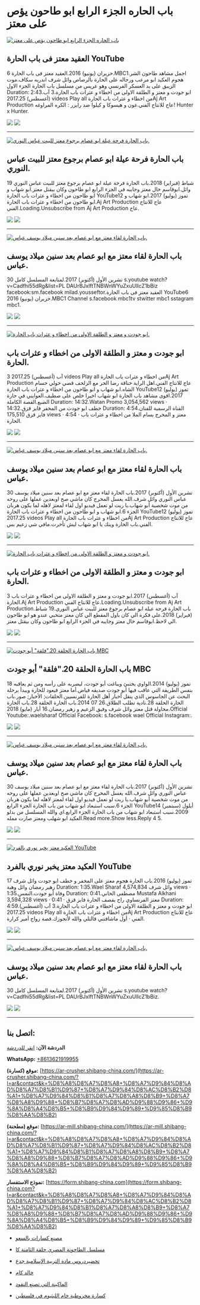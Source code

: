 # باب الحاره الجزء الرابع ابو طاحون يؤص على معتز

<a href="https://swt.shibang-china.com/?l=ar&img&k=%D8%A8%D8%A7%D8%A8+%D8%A7%D9%84%D8%AD%D8%A7%D8%B1%D9%87+%D8%A7%D9%84%D8%AC%D8%B2%D8%A1+%D8%A7%D9%84%D8%B1%D8%A7%D8%A8%D8%B9+%D8%A7%D8%A8%D9%88+%D8%B7%D8%A7%D8%AD%D9%88%D9%86+%D9%8A%D8%A4%D8%B5+%D8%B9%D9%84%D9%89+%D9%85%D8%B9%D8%AA%D8%B2" target="_blank">![باب الحاره الجزء الرابع ابو طاحون يؤص على معتز](http://static.shibang-china.com/all-800x300/1516.jpg)</a>

## العقيد معتز فى باب الحارة YouTube
6 حزيران (يونيو) 2016.العقيد معتز فى باب الحارة.MBC1.اجمل مشاهد طاحون الشر هجوم العكيد ابو مرعب ورجاله على الحارة بالرصاص وائل شرف اندريه سكاف.موت الزيبق على يد العسكر الفرنسي وهو عريس من مسلسل باب الحارة الجزء الاول Duration: 2:43.ابو جودت و معتز و الطلقة الاولى من اخطاء و عثرات باب الحارة.3 آب (أغسطس) 2017.25 videos Play all من اخطاء و عثرات باب الحارةAj Art Production عاج للانتاج الفني.غون و هيسوكا و كيلوا ضد رايزر : الكره المراوغه! Hunter x Hunter.


<a href="https://whatsapp.shibangsoft.com/WhatsApp.php" target="_blank" title="WhatsApp">![](http://static.shibang-china.com/icon/whatsapp.png)</a> <a href="https://swt.shibang-china.com/?l=ar&icon&k=%D8%A8%D8%A7%D8%A8+%D8%A7%D9%84%D8%AD%D8%A7%D8%B1%D9%87+%D8%A7%D9%84%D8%AC%D8%B2%D8%A1+%D8%A7%D9%84%D8%B1%D8%A7%D8%A8%D8%B9+%D8%A7%D8%A8%D9%88+%D8%B7%D8%A7%D8%AD%D9%88%D9%86+%D9%8A%D8%A4%D8%B5+%D8%B9%D9%84%D9%89+%D9%85%D8%B9%D8%AA%D8%B2" target="_blank">![](http://static.shibang-china.com/icon/chat-ar.png)</a>

---

<a href="https://swt.shibang-china.com/?l=ar&img&k=%D8%A8%D8%A7%D8%A8+%D8%A7%D9%84%D8%AD%D8%A7%D8%B1%D9%87+%D8%A7%D9%84%D8%AC%D8%B2%D8%A1+%D8%A7%D9%84%D8%B1%D8%A7%D8%A8%D8%B9+%D8%A7%D8%A8%D9%88+%D8%B7%D8%A7%D8%AD%D9%88%D9%86+%D9%8A%D8%A4%D8%B5+%D8%B9%D9%84%D9%89+%D9%85%D8%B9%D8%AA%D8%B2" target="_blank">![باب الحارة فرحة عيلة ابو عصام برجوع معتز للبيت عباس النوري.](http://static.shibang-china.com/all-800x300/516.jpg)</a>

## باب الحارة فرحة عيلة ابو عصام برجوع معتز للبيت عباس النوري.
19 شباط (فبراير) 2018.باب الحارة فرحة عيلة ابو عصام برجوع معتز للبيت عباس النوري وائل.ابوقاسم خال معتز وجايبه في الجزء الرابع ابو طاحون وكان بيقتل معتز.ابو شهاب و ابو طاحون من اخطاء و عثرات باب الحارة YouTube12 تموز (يوليو) 2017.ابو شهاب و ابو طاحون من اخطاء و عثرات باب الحارة.Aj Art Production عاج للانتاج الفني.Loading.Unsubscribe from Aj Art Production عاج.


<a href="https://whatsapp.shibangsoft.com/WhatsApp.php" target="_blank" title="WhatsApp">![](http://static.shibang-china.com/icon/whatsapp.png)</a> <a href="https://swt.shibang-china.com/?l=ar&icon&k=%D8%A8%D8%A7%D8%A8+%D8%A7%D9%84%D8%AD%D8%A7%D8%B1%D9%87+%D8%A7%D9%84%D8%AC%D8%B2%D8%A1+%D8%A7%D9%84%D8%B1%D8%A7%D8%A8%D8%B9+%D8%A7%D8%A8%D9%88+%D8%B7%D8%A7%D8%AD%D9%88%D9%86+%D9%8A%D8%A4%D8%B5+%D8%B9%D9%84%D9%89+%D9%85%D8%B9%D8%AA%D8%B2" target="_blank">![](http://static.shibang-china.com/icon/chat-ar.png)</a>

---

<a href="https://swt.shibang-china.com/?l=ar&img&k=%D8%A8%D8%A7%D8%A8+%D8%A7%D9%84%D8%AD%D8%A7%D8%B1%D9%87+%D8%A7%D9%84%D8%AC%D8%B2%D8%A1+%D8%A7%D9%84%D8%B1%D8%A7%D8%A8%D8%B9+%D8%A7%D8%A8%D9%88+%D8%B7%D8%A7%D8%AD%D9%88%D9%86+%D9%8A%D8%A4%D8%B5+%D8%B9%D9%84%D9%89+%D9%85%D8%B9%D8%AA%D8%B2" target="_blank">![باب الحارة لقاء معتز مع ابو عصام بعد سنين ميلاد يوسف عباس.](http://static.shibang-china.com/all-800x300/91.jpg)</a>

## باب الحارة لقاء معتز مع ابو عصام بعد سنين ميلاد يوسف عباس.
30 تشرين الأول (أكتوبر) 2017.لمتابعة المسلسل كامل s.youtube watch?v=Cadfhi55dRg&amp;list=PL DAUrBJxlftTNBWnWYuZxuUlIcZ1bBiz facebook:sm.facebook milad.yousseftor.العقيد معتز فى باب الحارة YouTube6 حزيران (يونيو) 2016.MBC1 Channel s.facebook mbc1tv stwitter mbc1 sstagram mbc1.


<a href="https://whatsapp.shibangsoft.com/WhatsApp.php" target="_blank" title="WhatsApp">![](http://static.shibang-china.com/icon/whatsapp.png)</a> <a href="https://swt.shibang-china.com/?l=ar&icon&k=%D8%A8%D8%A7%D8%A8+%D8%A7%D9%84%D8%AD%D8%A7%D8%B1%D9%87+%D8%A7%D9%84%D8%AC%D8%B2%D8%A1+%D8%A7%D9%84%D8%B1%D8%A7%D8%A8%D8%B9+%D8%A7%D8%A8%D9%88+%D8%B7%D8%A7%D8%AD%D9%88%D9%86+%D9%8A%D8%A4%D8%B5+%D8%B9%D9%84%D9%89+%D9%85%D8%B9%D8%AA%D8%B2" target="_blank">![](http://static.shibang-china.com/icon/chat-ar.png)</a>

---

<a href="https://swt.shibang-china.com/?l=ar&img&k=%D8%A8%D8%A7%D8%A8+%D8%A7%D9%84%D8%AD%D8%A7%D8%B1%D9%87+%D8%A7%D9%84%D8%AC%D8%B2%D8%A1+%D8%A7%D9%84%D8%B1%D8%A7%D8%A8%D8%B9+%D8%A7%D8%A8%D9%88+%D8%B7%D8%A7%D8%AD%D9%88%D9%86+%D9%8A%D8%A4%D8%B5+%D8%B9%D9%84%D9%89+%D9%85%D8%B9%D8%AA%D8%B2" target="_blank">![ابو جودت و معتز و الطلقة الاولى من اخطاء و عثرات باب الحارة.](http://static.shibang-china.com/all-800x300/1054.jpg)</a>

## ابو جودت و معتز و الطلقة الاولى من اخطاء و عثرات باب الحارة.
3 آب (أغسطس) 2017.25 videos Play all من اخطاء و عثرات باب الحارةAj Art Production عاج للانتاج الفني.اهل الراية خناقة رضا الحر مع الزلحف قصي خولي حسام الشاه.ابو شهاب و ابو طاحون من اخطاء و عثرات باب الحارة YouTube12 تموز (يوليو) 2017.اقوى مشاهد باب الحارة ابو شهاب اخيرا خلص على صطيف.العوايني في حارة الضبع.القصة الكاملة Duration: 14:32.Watan Promo 3,054,562 views &middot; 14:32.خطف ابو جودت من المخفر فايز قزق Duration: 4:54.القناة الرسمية للفنان فايز قزق 175,510 views &middot; 4:54 &middot; معتز و المخرج بسام الملا من اخطاء و عثرات باب الحارة.


<a href="https://whatsapp.shibangsoft.com/WhatsApp.php" target="_blank" title="WhatsApp">![](http://static.shibang-china.com/icon/whatsapp.png)</a> <a href="https://swt.shibang-china.com/?l=ar&icon&k=%D8%A8%D8%A7%D8%A8+%D8%A7%D9%84%D8%AD%D8%A7%D8%B1%D9%87+%D8%A7%D9%84%D8%AC%D8%B2%D8%A1+%D8%A7%D9%84%D8%B1%D8%A7%D8%A8%D8%B9+%D8%A7%D8%A8%D9%88+%D8%B7%D8%A7%D8%AD%D9%88%D9%86+%D9%8A%D8%A4%D8%B5+%D8%B9%D9%84%D9%89+%D9%85%D8%B9%D8%AA%D8%B2" target="_blank">![](http://static.shibang-china.com/icon/chat-ar.png)</a>

---

<a href="https://swt.shibang-china.com/?l=ar&img&k=%D8%A8%D8%A7%D8%A8+%D8%A7%D9%84%D8%AD%D8%A7%D8%B1%D9%87+%D8%A7%D9%84%D8%AC%D8%B2%D8%A1+%D8%A7%D9%84%D8%B1%D8%A7%D8%A8%D8%B9+%D8%A7%D8%A8%D9%88+%D8%B7%D8%A7%D8%AD%D9%88%D9%86+%D9%8A%D8%A4%D8%B5+%D8%B9%D9%84%D9%89+%D9%85%D8%B9%D8%AA%D8%B2" target="_blank">![باب الحارة لقاء معتز مع ابو عصام بعد سنين ميلاد يوسف عباس.](http://static.shibang-china.com/all-800x300/1082.jpg)</a>

## باب الحارة لقاء معتز مع ابو عصام بعد سنين ميلاد يوسف عباس.
30 تشرين الأول (أكتوبر) 2017.باب الحارة لقاء معتز مع ابو عصام بعد سنين ميلاد يوسف عباس النوري وائل شرف.الله يغسل المخرج كان ماشي صح اوبعدين عملها على روحه من موت شخصية أبو شهاب.يا ريت لو تعمل فيديو اول لقاء لمعتز لاهله لما يكون هربان الجزء 6﻿.ابو شهاب و ابو طاحون من اخطاء و عثرات باب الحارة YouTube12 تموز (يوليو) 2017.25 videos Play all من اخطاء و عثرات باب الحارةAj Art Production عاج للانتاج الفني.باب الحارة وينك يا ابو شهاب ليش تأخرت.مافي شي زعيم بس.


<a href="https://whatsapp.shibangsoft.com/WhatsApp.php" target="_blank" title="WhatsApp">![](http://static.shibang-china.com/icon/whatsapp.png)</a> <a href="https://swt.shibang-china.com/?l=ar&icon&k=%D8%A8%D8%A7%D8%A8+%D8%A7%D9%84%D8%AD%D8%A7%D8%B1%D9%87+%D8%A7%D9%84%D8%AC%D8%B2%D8%A1+%D8%A7%D9%84%D8%B1%D8%A7%D8%A8%D8%B9+%D8%A7%D8%A8%D9%88+%D8%B7%D8%A7%D8%AD%D9%88%D9%86+%D9%8A%D8%A4%D8%B5+%D8%B9%D9%84%D9%89+%D9%85%D8%B9%D8%AA%D8%B2" target="_blank">![](http://static.shibang-china.com/icon/chat-ar.png)</a>

---

<a href="https://swt.shibang-china.com/?l=ar&img&k=%D8%A8%D8%A7%D8%A8+%D8%A7%D9%84%D8%AD%D8%A7%D8%B1%D9%87+%D8%A7%D9%84%D8%AC%D8%B2%D8%A1+%D8%A7%D9%84%D8%B1%D8%A7%D8%A8%D8%B9+%D8%A7%D8%A8%D9%88+%D8%B7%D8%A7%D8%AD%D9%88%D9%86+%D9%8A%D8%A4%D8%B5+%D8%B9%D9%84%D9%89+%D9%85%D8%B9%D8%AA%D8%B2" target="_blank">![ابو جودت و معتز و الطلقة الاولى من اخطاء و عثرات باب الحارة.](http://static.shibang-china.com/all-800x300/1135.jpg)</a>

## ابو جودت و معتز و الطلقة الاولى من اخطاء و عثرات باب الحارة.
3 آب (أغسطس) 2017.ابو جودت و معتز و الطلقة الاولى من اخطاء و عثرات باب الحارة.Aj Art Production عاج للانتاج الفني.Loading.Unsubscribe from Aj Art Production.باب الحارة فرحة عيلة ابو عصام برجوع معتز للبيت عباس النوري.19 شباط (فبراير) 2018.على فكرة الي كان باول المقطع الي كان معتز متخبي عندو هو ابو طاحون الي لاحظ.ابوقاسم خال معتز وجايبه في الجزء الرابع ابو طاحون وكان بيقتل معتز.


<a href="https://whatsapp.shibangsoft.com/WhatsApp.php" target="_blank" title="WhatsApp">![](http://static.shibang-china.com/icon/whatsapp.png)</a> <a href="https://swt.shibang-china.com/?l=ar&icon&k=%D8%A8%D8%A7%D8%A8+%D8%A7%D9%84%D8%AD%D8%A7%D8%B1%D9%87+%D8%A7%D9%84%D8%AC%D8%B2%D8%A1+%D8%A7%D9%84%D8%B1%D8%A7%D8%A8%D8%B9+%D8%A7%D8%A8%D9%88+%D8%B7%D8%A7%D8%AD%D9%88%D9%86+%D9%8A%D8%A4%D8%B5+%D8%B9%D9%84%D9%89+%D9%85%D8%B9%D8%AA%D8%B2" target="_blank">![](http://static.shibang-china.com/icon/chat-ar.png)</a>

---

<a href="https://swt.shibang-china.com/?l=ar&img&k=%D8%A8%D8%A7%D8%A8+%D8%A7%D9%84%D8%AD%D8%A7%D8%B1%D9%87+%D8%A7%D9%84%D8%AC%D8%B2%D8%A1+%D8%A7%D9%84%D8%B1%D8%A7%D8%A8%D8%B9+%D8%A7%D8%A8%D9%88+%D8%B7%D8%A7%D8%AD%D9%88%D9%86+%D9%8A%D8%A4%D8%B5+%D8%B9%D9%84%D9%89+%D9%85%D8%B9%D8%AA%D8%B2" target="_blank">![باب الحارة الحلقة 20.&quot;فلقة&quot; أبو جودت MBC](http://static.shibang-china.com/all-800x300/769.jpg)</a>

## باب الحارة الحلقة 20.&quot;فلقة&quot; أبو جودت MBC
18 تموز (يوليو) 2014.الواوي يختبئ ويباغت أبو جودت، ليضربه على رأسه ومن ثم يعاقبه بنفس الطريقة التي عاقب فيها أبو جودت صديقه فياض.أما معتز فيعود للحارة ويبدأ برحلة البحث عن الجاسوس الذي ينقل أخبار أهل الحارة للفرنسيين.الحلقات; الأخبار; صور.باب الحارة الحلقة 28.نادية تطلب الطلاق.26 07 2014.باب الحارة الحلقة 28.باب الحارة محاولة قتل معتز وائل شرف وفيق الزعيم و زهير رمضان.16 أيار (مايو) 2018.Official Youtube:.waelsharaf Official Facebook: s.facebook wael Official Instagram:.


<a href="https://whatsapp.shibangsoft.com/WhatsApp.php" target="_blank" title="WhatsApp">![](http://static.shibang-china.com/icon/whatsapp.png)</a> <a href="https://swt.shibang-china.com/?l=ar&icon&k=%D8%A8%D8%A7%D8%A8+%D8%A7%D9%84%D8%AD%D8%A7%D8%B1%D9%87+%D8%A7%D9%84%D8%AC%D8%B2%D8%A1+%D8%A7%D9%84%D8%B1%D8%A7%D8%A8%D8%B9+%D8%A7%D8%A8%D9%88+%D8%B7%D8%A7%D8%AD%D9%88%D9%86+%D9%8A%D8%A4%D8%B5+%D8%B9%D9%84%D9%89+%D9%85%D8%B9%D8%AA%D8%B2" target="_blank">![](http://static.shibang-china.com/icon/chat-ar.png)</a>

---

<a href="https://swt.shibang-china.com/?l=ar&img&k=%D8%A8%D8%A7%D8%A8+%D8%A7%D9%84%D8%AD%D8%A7%D8%B1%D9%87+%D8%A7%D9%84%D8%AC%D8%B2%D8%A1+%D8%A7%D9%84%D8%B1%D8%A7%D8%A8%D8%B9+%D8%A7%D8%A8%D9%88+%D8%B7%D8%A7%D8%AD%D9%88%D9%86+%D9%8A%D8%A4%D8%B5+%D8%B9%D9%84%D9%89+%D9%85%D8%B9%D8%AA%D8%B2" target="_blank">![باب الحارة لقاء معتز مع ابو عصام بعد سنين ميلاد يوسف عباس.](http://static.shibang-china.com/all-800x300/163.jpg)</a>

## باب الحارة لقاء معتز مع ابو عصام بعد سنين ميلاد يوسف عباس.
30 تشرين الأول (أكتوبر) 2017.باب الحارة لقاء معتز مع ابو عصام بعد سنين ميلاد يوسف عباس النوري وائل شرف.الله يغسل المخرج كان ماشي صح اوبعدين عملها على روحه من موت شخصية أبو شهاب.يا ريت لو تعمل فيديو اول لقاء لمعتز لاهله لما يكون هربان الجزء 6﻿.سبب استبعاد ابو شهاب من باب الحارة الجزء الرابع YouTube14 أيلول (سبتمبر) 2009.سبب استبعاد ابو شهاب من باب الحارة الجزء الرابع.اي والله المسلسل من بدلو العكيد ابو شهلب ومعتز صارت ممله﻿.Read more.Show less.Reply 4 5.


<a href="https://whatsapp.shibangsoft.com/WhatsApp.php" target="_blank" title="WhatsApp">![](http://static.shibang-china.com/icon/whatsapp.png)</a> <a href="https://swt.shibang-china.com/?l=ar&icon&k=%D8%A8%D8%A7%D8%A8+%D8%A7%D9%84%D8%AD%D8%A7%D8%B1%D9%87+%D8%A7%D9%84%D8%AC%D8%B2%D8%A1+%D8%A7%D9%84%D8%B1%D8%A7%D8%A8%D8%B9+%D8%A7%D8%A8%D9%88+%D8%B7%D8%A7%D8%AD%D9%88%D9%86+%D9%8A%D8%A4%D8%B5+%D8%B9%D9%84%D9%89+%D9%85%D8%B9%D8%AA%D8%B2" target="_blank">![](http://static.shibang-china.com/icon/chat-ar.png)</a>

---

<a href="https://swt.shibang-china.com/?l=ar&img&k=%D8%A8%D8%A7%D8%A8+%D8%A7%D9%84%D8%AD%D8%A7%D8%B1%D9%87+%D8%A7%D9%84%D8%AC%D8%B2%D8%A1+%D8%A7%D9%84%D8%B1%D8%A7%D8%A8%D8%B9+%D8%A7%D8%A8%D9%88+%D8%B7%D8%A7%D8%AD%D9%88%D9%86+%D9%8A%D8%A4%D8%B5+%D8%B9%D9%84%D9%89+%D9%85%D8%B9%D8%AA%D8%B2" target="_blank">![العكيد معتز يخبر نوري بالفرد YouTube](http://static.shibang-china.com/all-800x300/986.jpg)</a>

## العكيد معتز يخبر نوري بالفرد YouTube
17 تموز (يوليو) 2016.باب الحارة هجوم معتز على المخفر و خطف ابو جودت وائل شرف زهير رمضان وائل وهبة Duration: 1:35.Wael Sharaf وائل شرف 4,574,834 views &middot; 1:35.وفاة أبو جودت.النمس Duration: 0:41.مصطفى الخاني Mustafa Alkhani 3,594,328 views &middot; 0:41 &middot; معتز الفرنساوي راح يقصف الحارة فايز قزق Duration: 4:59.ابو جودت و معتز و الطلقة الاولى من اخطاء و عثرات باب الحارة.3 آب (أغسطس) 2017.25 videos Play all من اخطاء و عثرات باب الحارةAj Art Production عاج للانتاج الفني &middot; أول ماشافتني قالتلي والله لأتجوزك.قصة زواج أمير كرارة.


<a href="https://whatsapp.shibangsoft.com/WhatsApp.php" target="_blank" title="WhatsApp">![](http://static.shibang-china.com/icon/whatsapp.png)</a> <a href="https://swt.shibang-china.com/?l=ar&icon&k=%D8%A8%D8%A7%D8%A8+%D8%A7%D9%84%D8%AD%D8%A7%D8%B1%D9%87+%D8%A7%D9%84%D8%AC%D8%B2%D8%A1+%D8%A7%D9%84%D8%B1%D8%A7%D8%A8%D8%B9+%D8%A7%D8%A8%D9%88+%D8%B7%D8%A7%D8%AD%D9%88%D9%86+%D9%8A%D8%A4%D8%B5+%D8%B9%D9%84%D9%89+%D9%85%D8%B9%D8%AA%D8%B2" target="_blank">![](http://static.shibang-china.com/icon/chat-ar.png)</a>

---

<a href="https://swt.shibang-china.com/?l=ar&img&k=%D8%A8%D8%A7%D8%A8+%D8%A7%D9%84%D8%AD%D8%A7%D8%B1%D9%87+%D8%A7%D9%84%D8%AC%D8%B2%D8%A1+%D8%A7%D9%84%D8%B1%D8%A7%D8%A8%D8%B9+%D8%A7%D8%A8%D9%88+%D8%B7%D8%A7%D8%AD%D9%88%D9%86+%D9%8A%D8%A4%D8%B5+%D8%B9%D9%84%D9%89+%D9%85%D8%B9%D8%AA%D8%B2" target="_blank">![باب الحارة لقاء معتز مع ابو عصام بعد سنين ميلاد يوسف عباس.](http://static.shibang-china.com/all-800x300/403.jpg)</a>

## باب الحارة لقاء معتز مع ابو عصام بعد سنين ميلاد يوسف عباس.
30 تشرين الأول (أكتوبر) 2017.لمتابعة المسلسل كامل s.youtube watch?v=Cadfhi55dRg&amp;list=PL DAUrBJxlftTNBWnWYuZxuUlIcZ1bBiz.

<a href="https://whatsapp.shibangsoft.com/WhatsApp.php" target="_blank" title="WhatsApp">![](http://static.shibang-china.com/icon/whatsapp.png)</a> <a href="https://swt.shibang-china.com/?l=ar&icon&k=%D8%A8%D8%A7%D8%A8+%D8%A7%D9%84%D8%AD%D8%A7%D8%B1%D9%87+%D8%A7%D9%84%D8%AC%D8%B2%D8%A1+%D8%A7%D9%84%D8%B1%D8%A7%D8%A8%D8%B9+%D8%A7%D8%A8%D9%88+%D8%B7%D8%A7%D8%AD%D9%88%D9%86+%D9%8A%D8%A4%D8%B5+%D8%B9%D9%84%D9%89+%D9%85%D8%B9%D8%AA%D8%B2" target="_blank">![](http://static.shibang-china.com/icon/chat-ar.png)</a>

---
## اتصل بنا:

**الدردشة الآن:** [انقر للدردشة](https://swt.shibang-china.com?l=ar&contact&k=%D8%A8%D8%A7%D8%A8+%D8%A7%D9%84%D8%AD%D8%A7%D8%B1%D9%87+%D8%A7%D9%84%D8%AC%D8%B2%D8%A1+%D8%A7%D9%84%D8%B1%D8%A7%D8%A8%D8%B9+%D8%A7%D8%A8%D9%88+%D8%B7%D8%A7%D8%AD%D9%88%D9%86+%D9%8A%D8%A4%D8%B5+%D8%B9%D9%84%D9%89+%D9%85%D8%B9%D8%AA%D8%B2)

**WhatsApp:**  [+8613621919955](https://whatsapp.shibangsoft.com/WhatsApp.php)

**موقع (كسارة):** [https://ar-crusher.shibang-china.com/](https://ar-crusher.shibang-china.com/?l=ar&contact&k=%D8%A8%D8%A7%D8%A8+%D8%A7%D9%84%D8%AD%D8%A7%D8%B1%D9%87+%D8%A7%D9%84%D8%AC%D8%B2%D8%A1+%D8%A7%D9%84%D8%B1%D8%A7%D8%A8%D8%B9+%D8%A7%D8%A8%D9%88+%D8%B7%D8%A7%D8%AD%D9%88%D9%86+%D9%8A%D8%A4%D8%B5+%D8%B9%D9%84%D9%89+%D9%85%D8%B9%D8%AA%D8%B2)

**موقع (مطحنة):** [https://ar-mill.shibang-china.com/](https://ar-mill.shibang-china.com/?l=ar&contact&k=%D8%A8%D8%A7%D8%A8+%D8%A7%D9%84%D8%AD%D8%A7%D8%B1%D9%87+%D8%A7%D9%84%D8%AC%D8%B2%D8%A1+%D8%A7%D9%84%D8%B1%D8%A7%D8%A8%D8%B9+%D8%A7%D8%A8%D9%88+%D8%B7%D8%A7%D8%AD%D9%88%D9%86+%D9%8A%D8%A4%D8%B5+%D8%B9%D9%84%D9%89+%D9%85%D8%B9%D8%AA%D8%B2)

**نموذج الاستفسار:** [https://form.shibang-china.com](https://form.shibang-china.com?l=ar&contact&k=%D8%A8%D8%A7%D8%A8+%D8%A7%D9%84%D8%AD%D8%A7%D8%B1%D9%87+%D8%A7%D9%84%D8%AC%D8%B2%D8%A1+%D8%A7%D9%84%D8%B1%D8%A7%D8%A8%D8%B9+%D8%A7%D8%A8%D9%88+%D8%B7%D8%A7%D8%AD%D9%88%D9%86+%D9%8A%D8%A4%D8%B5+%D8%B9%D9%84%D9%89+%D9%85%D8%B9%D8%AA%D8%B2)

* [مصنع كسارات بالسعو](../20/%D9%85%D8%B5%D9%86%D8%B9%20%D9%83%D8%B3%D8%A7%D8%B1%D8%A7%D8%AA%20%D8%A8%D8%A7%D9%84%D8%B3%D8%B9%D9%88.md)

* [مسلسل الطاحونة المصري حلقة الثامنة كا](../17/%D9%85%D8%B3%D9%84%D8%B3%D9%84%20%D8%A7%D9%84%D8%B7%D8%A7%D8%AD%D9%88%D9%86%D8%A9%20%D8%A7%D9%84%D9%85%D8%B5%D8%B1%D9%8A%20%D8%AD%D9%84%D9%82%D8%A9%20%D8%A7%D9%84%D8%AB%D8%A7%D9%85%D9%86%D8%A9%20%D9%83%D8%A7.md)

* [تحضيردروس مادة التربية الإسلامية جدع](../16/%D8%AA%D8%AD%D8%B6%D9%8A%D8%B1%D8%AF%D8%B1%D9%88%D8%B3%20%D9%85%D8%A7%D8%AF%D8%A9%20%D8%A7%D9%84%D8%AA%D8%B1%D8%A8%D9%8A%D8%A9%20%D8%A7%D9%84%D8%A5%D8%B3%D9%84%D8%A7%D9%85%D9%8A%D8%A9%20%D8%AC%D8%AF%D8%B9.md)

* [خالد کام](../20/%D8%AE%D8%A7%D9%84%D8%AF%20%DA%A9%D8%A7%D9%85.md)

* [الماكينة التي تصنع النقود](../16/%D8%A7%D9%84%D9%85%D8%A7%D9%83%D9%8A%D9%86%D8%A9%20%D8%A7%D9%84%D8%AA%D9%8A%20%D8%AA%D8%B5%D9%86%D8%B9%20%D8%A7%D9%84%D9%86%D9%82%D9%88%D8%AF.md)

* [كسارة مخروطية خام الليثيوم في فلسطين](../17/%D9%83%D8%B3%D8%A7%D8%B1%D8%A9%20%D9%85%D8%AE%D8%B1%D9%88%D8%B7%D9%8A%D8%A9%20%D8%AE%D8%A7%D9%85%20%D8%A7%D9%84%D9%84%D9%8A%D8%AB%D9%8A%D9%88%D9%85%20%D9%81%D9%8A%20%D9%81%D9%84%D8%B3%D8%B7%D9%8A%D9%86.md)